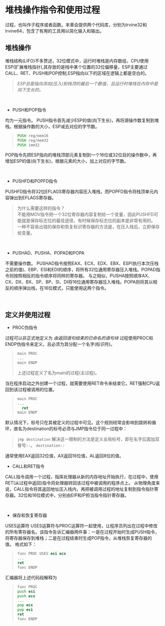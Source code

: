 # 堆栈操作指令和使用过程

过程，也叫作子程序或者函数。本章会提供两个代码库，分别为Irvine32和Irvine64，包含了有用的工具用以简化输入和输出。

## 堆栈操作

堆栈结构(LIFO)不多赘述，32位模式中，运行时堆栈是内存数组，CPU使用ESP(扩展堆栈指针),其存放的是栈中某个位置的32位偏移量，ESP主要通过CALL、RET、PUSH和POP控制,ESP指向以下的区域在逻辑上都是空白的。
>_ESP总是指向添加(压入)到栈顶的最后一个数值，且运行时堆栈在内存中是向下生长的。_

&emsp;

* PUSH和POP指令

均为一元指令。
PUSH指令首先减少ESP的值(向下生长)，再将源操作数复制到堆栈。根据操作数的大小，ESP减去对应的字节数。

> ```asm
> PUSH reg/mem16
> PUSH reg/mem32
> PUSH imm32
>```

POP指令先把ESP指向的堆栈顶部元素复制到一个16位或32位目的操作数中，再增加ESP的值(向下生长)，根据元素的大小，加上对应的字节数。

&emsp;

* PUSHFD和POPFD指令

PUSHFD指令将32位EFLAGS寄存器内容压入堆栈，而POPFD指令将栈顶单元内容弹出到EFLAGS寄存器。
> 为什么需要这样的指令？  
> 不能用MOV指令把一个32位寄存器内容复制给一个变量，因此PUSHFD可能就是保存标志位的最佳途径，有时候保存标志位的副本是非常有用的。  
> 一种不容易出错的保存和恢复标识寄存器的方法是，在压入栈后，立即保存给变量。

&emsp;

* PUSHAD、PUSHA、POPAD和POPA

不需要操作数。
PUSHAD指令按照EAX、ECX、EDX、EBX、ESP(执行本次压栈之前的值)、EBP、ESI和EDI的顺序，将所有32位通用寄存器压入堆栈。POPAD指令则按照相反的指令顺序将同样的寄存器。
与之相似，PUSHA按照顺序AX、CX、DX、BX、SP、BP、SI、DI将16位通用寄存器压入堆栈。POPA则将其以相反的顺序弹出栈，在16位模式，只能使用这两个指令。

&emsp;

## 定义并使用过程

* PROC伪指令

过程可以非正式地定义为 _由返回语句结束的已命名的语句块_ 过程使用PROC和ENDP伪指令来定义，且必须为其分配一个名字(标识符)。
>
> ```asm
> main PROC
> ...
> main ENDP
> ```
>
> 上述过程定义了名为main的过程(主过程)。

当在程序启动之外创建一个过程，就需要使用RET命令来结束它。RET强制CPU返回到该过程被调用的位置。
>
> ```asm
> main PROC
> ...
>   ret
> main ENDP
> ```

默认情况下，标号只在其被定义的过程中可见。这个规则经常会影响到跳转和循环，故名为destination的标号必须与JMP指令位于同一过程中：
>`jmp destination`
解决这一限制的方法是定义全局标号，即在名字后面加双冒号`::`。
>`destination::`

通常使用EAX返回32位值，AX返回16位值，AL返回8位的值。

* CALL和RET指令

CALL指令调用一个过程，指挥处理器从新的内存地址开始执行，在过程中，使用RET(从过程中返回)指令将处理器转回该过程中被调用的程序点上。
从物理角度来说，CALL指令将其返回地址压入栈内，再把被调用过程的地址复制到指令指针寄存器。32位和16位模式中，分别由EIP和IP担当指令指针寄存器。

&emsp;

* 保存和恢复寄存器

USES运算符
USES运算符与PROC运算符一起使用，让程序员列出在过程中修改的所有寄存器名。该指令告诉汇编器两件事：一是在过程开始时生成PUSH指令，将寄存器保存到堆栈；二是在过程结束时生成POP指令，从堆栈恢复寄存器的值。
格式如下：

> ```asm
> func PROC USES esi ecx  
> ...
> ret
> func ENDP
> ```

汇编器将上述代码段解释为

> ```asm
> func PROC
> push esi
> push ecx
> ...
> pop ecx
> pop esi
> ret
> func ENDP
> ```
